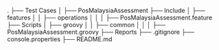 .
├── Test Cases
│   ├── PosMalaysiaAssessment
├── Include
│   ├── features
│   │   ├── operations
│   │   │   ├── PosMalaysiaAssessment.feature
├── Scripts
│   ├── groovy
│   │   ├── common
│   │   │   ├── PosMalaysiaAssessment.groovy
├── Reports
├── .gitignore
├── console.properties
├── README.md
